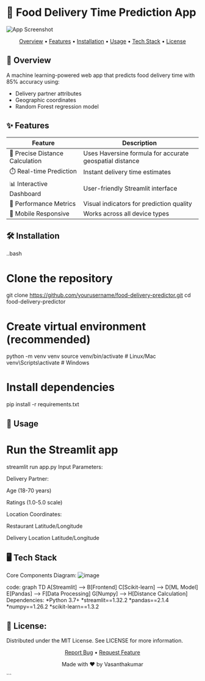 # 🚚 Food Delivery Time Prediction App

![App Screenshot](./images/app-screenshot.png)

<p align="center">
  <a href="#overview">Overview</a> •
  <a href="#features">Features</a> •
  <a href="#installation">Installation</a> •
  <a href="#usage">Usage</a> •
  <a href="#tech-stack">Tech Stack</a> •
  <a href="#license">License</a>
</p>

## 🌟 Overview

A machine learning-powered web app that predicts food delivery time with 85% accuracy using:
- Delivery partner attributes
- Geographic coordinates
- Random Forest regression model

## ✨ Features

| Feature | Description |
|---------|-------------|
| 📍 Precise Distance Calculation | Uses Haversine formula for accurate geospatial distance |
| ⏱️ Real-time Prediction | Instant delivery time estimates |
| 📊 Interactive Dashboard | User-friendly Streamlit interface |
| 🎯 Performance Metrics | Visual indicators for prediction quality |
| 📱 Mobile Responsive | Works across all device types |

## 🛠️ Installation
..bash
# Clone the repository
git clone https://github.com/yourusername/food-delivery-predictor.git
cd food-delivery-predictor

# Create virtual environment (recommended)
python -m venv venv
source venv/bin/activate  # Linux/Mac
venv\Scripts\activate    # Windows

# Install dependencies
pip install -r requirements.txt

## 🚀 Usage
# Run the Streamlit app
streamlit run app.py
Input Parameters:

Delivery Partner:

Age (18-70 years)

Ratings (1.0-5.0 scale)

Location Coordinates:

Restaurant Latitude/Longitude

Delivery Location Latitude/Longitude


## 🖥️ Tech Stack
Core Components
Diagram:
![image](./images/app-screenshot.png)

code:
graph TD
    A[Streamlit] --> B[Frontend]
    C[Scikit-learn] --> D[ML Model]
    E[Pandas] --> F[Data Processing]
    G[Numpy] --> H[Distance Calculation]
Dependencies:
    *Python 3.7+
    *streamlit==1.32.2
    *pandas==2.1.4
    *numpy==1.26.2
    *scikit-learn==1.3.2

## 📜 License:
Distributed under the MIT License. See LICENSE for more information.

<div align="center"> <p> <a href="https://github.com/Vasanthkumar5648/food-delivery-predictor/issues">Report Bug</a> • <a href="https://github.com/Vasanthkumar5648/food-delivery-predictor/issues">Request Feature</a> </p> <p>Made with ❤️ by Vasanthakumar</p> </div> ```
